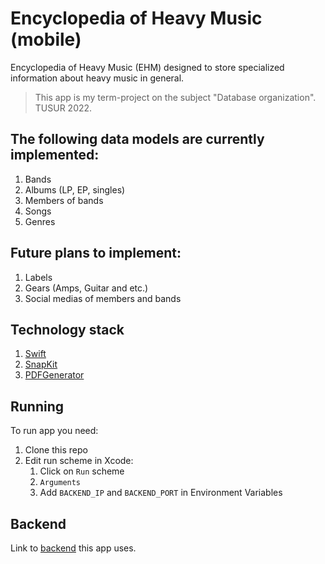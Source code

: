 # Encyclopedia of Heavy Music (mobile)

Encyclopedia of Heavy Music (EHM) designed to store specialized information about heavy music in general.
> This app is my term-project on the subject "Database organization". TUSUR 2022.

## The following data models are currently implemented:
1. Bands
2. Albums (LP, EP, singles)
3. Members of bands
4. Songs
5. Genres

## Future plans to implement:
1. Labels
2. Gears (Amps, Guitar and etc.)
3. Social medias of members and bands

## Technology stack
1. [Swift](https://www.swift.org)
2. [SnapKit](https://github.com/SnapKit/SnapKit)
3. [PDFGenerator](https://github.com/sgr-ksmt/PDFGenerator)

## Running
To run app you need:
1. Clone this repo
2. Edit run scheme in Xcode:
    1. Click on `Run` scheme
    2. `Arguments`
    3.  Add `BACKEND_IP` and `BACKEND_PORT` in Environment Variables
    
## Backend
Link to [backend](https://github.com/SASHKEVICH/course-project-db-back) this app uses.
